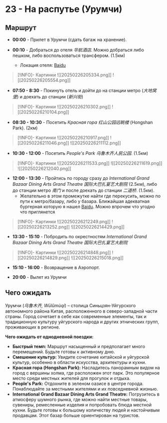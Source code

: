 # 23 - На распутье (Урумчи)

## Маршрут

- **00:00** - Прилет в Урумчи (сдать багаж на хранение).

- **00:10** - Добраться до отеля *华航酒店*. Можно добраться либо пешком, либо воспользоваться трансфером. (1.5км) 
	- Локация отеля: <a href="https://j.map.baidu.com/e7/sZXi">Baidu</a>
> [!INFO]- Картинки
> ![[20250226205334.png]]
> ![[20250226205554.png]]

- **07:50 - 8:30** - Покинуть отель и дойти до на станции метро (*大地窝堡*) и доехать до станции (*新兴街*)
> [!INFO]- Картинки
> ![[20250226210302.png]]
> ![[20250226210104.png]]

- **08:30 - 10:30** - Посетить *Красная гора 红山公园远眺楼* (Hongshan Park). (2км)
> [!INFO]- Картинки
> ![[20250226210917.png]]
> ![[20250226211046.png]]
> ![[20250226211112.png]]

- **10:30 - 12:00** - Посетить *People's Park 乌鲁木齐人民公园*. (1.5км)
> [!INFO]- Картинки
> ![[20250226211533.png]]
> ![[20250226211619.png]]
> ![[20250226212040.png]]

- **12:00 - 13:30** - Пройтись по городу сразу до *International Grand Bazaar Dining Arts Grand Theatre 国际大巴扎宴艺大剧院* (2.5км), либо до станции метро *南门* и после доехать до станции *二道桥*. (1.5км). 
	- Желательно в этом промежутке найти где перекусить, можно по пути к метро/базару, либо у базара. Ближайшая адекватная бургерная которую я нашел <a href="https://j.map.baidu.com/32/b_li">Baidu</a>. Можно впрочем что угодно что приглянется
> [!INFO]- Картинки
> ![[20250226212249.png]]
> ![[20250226213252.png]]
> ![[20250226214429.png]]

- **13:30 - 15:10** - Побродить по окрестностям *International Grand Bazaar Dining Arts Grand Theatre 国际大巴扎宴艺大剧院*
> [!INFO]- Картинки
> ![[20250226214848.png]]
> ![[20250226214829.png]]
> ![[20250226215018.png]]

- **15:10 - 16:00** - Возвращение в Аэропорт.

- **20:00** - Вылет из Урумчи

## Чего ожидать

Урумчи (_乌鲁木齐, Wūlǔmùqí_) – столица Синьцзян-Уйгурского автономного района Китая, расположенного в северо-западной части страны. Город сочетает в себе как современные элементы, так и традиционную культуру уйгурского народа и других этнических групп, проживающих в регионе.

**Чего ожидать от однодневной поездки:**

- **Быстрый темп:** Маршрут насыщенный и предполагает много перемещений. Будьте готовы к активному дню.
- **Смешение культур:** Увидите сочетание китайской и уйгурской культур, особенно в области искусства, архитектуры и кухни.
- **Красная гора (Hongshan Park):** Насладитесь панорамным видом на город с вершины холма, где расположен этот парк. Это популярное место среди местных жителей для прогулок и отдыха.
- **People's Park:** Отдохните в зеленом оазисе в центре города. Понаблюдайте за местными жителями и их повседневной жизнью.
- **International Grand Bazaar Dining Arts Grand Theatre:** Погрузитесь в атмосферу шумного рынка, где можно найти местные товары, сувениры, ремесленные изделия и попробовать блюда местной кухни. Будьте готовы к большому количеству людей и настойчивым продавцам. Этот базар больше ориентирован на туристов.
